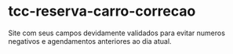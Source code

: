 # tcc-reserva-carro-correcao
Site com seus campos devidamente validados para evitar numeros negativos e agendamentos anteriores ao dia atual.
